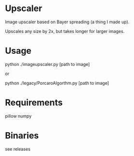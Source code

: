 # Upscaler
Image upscaler based on Bayer spreading (a thing I made up).

Upscales any size by 2x, but takes longer for larger images.

# Usage
python ./imageupscaler.py [path to image]

or

python ./legacy/PorcaroAlgorthm.py [path to image]

# Requirements
pillow
numpy

# Binaries
see releases
